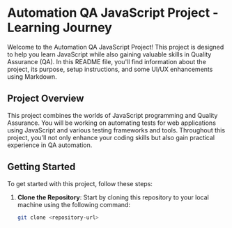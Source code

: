 # Automation QA JavaScript Project - Learning Journey

Welcome to the Automation QA JavaScript Project! This project is designed to help you learn JavaScript while also gaining valuable skills in Quality Assurance (QA). In this README file, you'll find information about the project, its purpose, setup instructions, and some UI/UX enhancements using Markdown.

## Project Overview

This project combines the worlds of JavaScript programming and Quality Assurance. You will be working on automating tests for web applications using JavaScript and various testing frameworks and tools. Throughout this project, you'll not only enhance your coding skills but also gain practical experience in QA automation.

## Getting Started

To get started with this project, follow these steps:

1. **Clone the Repository**: Start by cloning this repository to your local machine using the following command:

   ```bash
   git clone <repository-url>